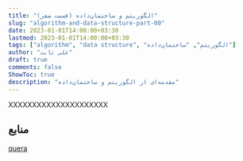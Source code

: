 ```yaml
---
title: "الگوریتم و ساختمان‌داده (قسمت صفر)"
slug: "algorithm-and-data-structure-part-00"
date: 2023-01-01T14:00:00+03:30
lastmod: 2023-01-01T14:00:00+03:30
tags: ["algorithm", "data structure", "الگوریتم", "ساختمان‌داده"]
author: "علی ثابت"
draft: true
comments: false
ShowToc: true
description: "مقدمه‌ای از الگوریتم و ساختمان‌داده"
---
```

XXXXXXXXXXXXXXXXXXXXX

**منابع**
---------

[quera](https://quera.org/)